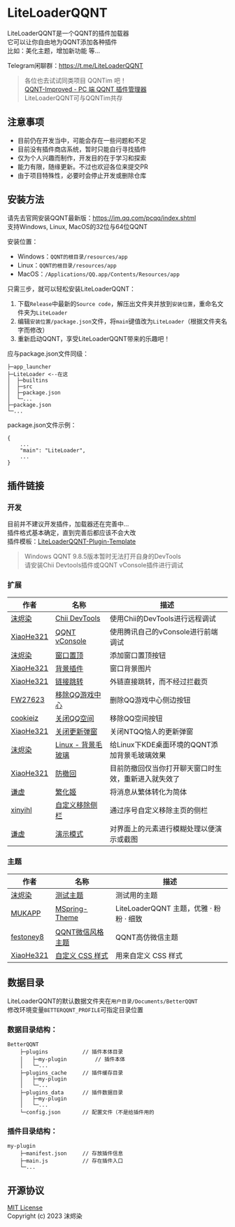 # LiteLoaderQQNT

LiteLoaderQQNT是一个QQNT的插件加载器  
它可以让你自由地为QQNT添加各种插件  
比如：美化主题，增加新功能 等...

Telegram闲聊群：https://t.me/LiteLoaderQQNT

> 各位也去试试同类项目 QQNTim 吧！  
> [QQNT-Improved - PC 端 QQNT 插件管理器](https://github.com/Flysoft-Studio/QQNTim)  
> LiteLoaderQQNT可与QQNTim共存


## 注意事项

- 目前仍在开发当中，可能会存在一些问题和不足
- 目前没有插件商店系统，暂时只能自行寻找插件
- 仅为个人兴趣而制作，开发目的在于学习和探索
- 能力有限，随缘更新。不过也欢迎各位来提交PR
- 由于项目特殊性，必要时会停止开发或删除仓库


## 安装方法

请先去官网安装QQNT最新版：https://im.qq.com/pcqq/index.shtml  
支持Windows, Linux, MacOS的32位与64位QQNT

安装位置：
- Windows：`QQNT的根目录/resources/app`
- Linux：`QQNT的根目录/resources/app`
- MacOS：`/Applications/QQ.app/Contents/Resources/app`

只需三步，就可以轻松安装LiteLoaderQQNT：
1. 下载`Release`中最新的`Source code`，解压出文件夹并放到`安装位置`，重命名文件夹为`LiteLoader`
2. 编辑`安装位置/package.json`文件，将`main`键值改为`LiteLoader`（根据文件夹名字而修改）
3. 重新启动QQNT，享受LiteLoaderQQNT带来的乐趣吧！

应与package.json文件同级：

```
├─app_launcher
├─LiteLoader <--在这
│  ├─builtins
│  ├─src
│  ├─package.json
│  └─...
├─package.json
└─...

```

package.json文件示例：
```
{
    ...
    "main": "LiteLoader",
    ...
}
```


## 插件链接

### 开发

目前并不建议开发插件，加载器还在完善中...  
插件格式基本确定，直到完善后都应该不会大改  
插件模板：[LiteLoaderQQNT-Plugin-Template](https://github.com/mo-jinran/LiteLoaderQQNT-Plugin-Template)

> Windows QQNT 9.8.5版本暂时无法打开自身的DevTools  
> 请安装Chii Devtools插件或QQNT vConsole插件进行调试


### 扩展

| 作者                                    | 名称                                                                          | 描述                                                 |
| --------------------------------------- | ----------------------------------------------------------------------------- | ---------------------------------------------------- |
| [沫烬染](https://github.com/mo-jinran)  | [Chii DevTools](https://github.com/mo-jinran/chii-devtools)                   | 使用Chii的DevTools进行远程调试                       |
| [XiaoHe321](https://github.com/xh321)   | [QQNT vConsole](https://github.com/xh321/LiteLoaderQQNT-VConsole)             | 使用腾讯自己的vConsole进行前端调试                   |
| [沫烬染](https://github.com/mo-jinran)  | [窗口置顶](https://github.com/mo-jinran/window-on-top)                        | 添加窗口置顶按钮                                     |
| [XiaoHe321](https://github.com/xh321)   | [背景插件](https://github.com/xh321/LiteLoaderQQNT-Background-Plugin)         | 窗口背景图片                                         |
| [XiaoHe321](https://github.com/xh321)   | [链接跳转](https://github.com/xh321/LiteLoaderQQNT-Directly-Jump)             | 外链直接跳转，而不经过拦截页                         |
| [FW27623](https://github.com/FW27623)   | [移除QQ游戏中心](https://github.com/FW27623/remove_qqgame_center)             | 删除QQ游戏中心侧边按钮                               |
| [cookieiz](https://github.com/cookieiz) | [关闭QQ空间](https://github.com/cookieiz/LiteLoaderQQNT-RemoveZone)           | 移除QQ空间按钮                                       |
| [XiaoHe321](https://github.com/xh321)   | [关闭更新弹窗](https://github.com/xh321/LiteLoaderQQNT-Kill-Update)           | 关闭NTQQ恼人的更新弹窗                               |
| [沫烬染](https://github.com/mo-jinran)  | [Linux - 背景毛玻璃](https://github.com/mo-jinran/linux-qqnt-background-blur) | 给Linux下KDE桌面环境的QQNT添加背景毛玻璃效果         |
| [XiaoHe321](https://github.com/xh321)   | [防撤回](https://github.com/xh321/LiteLoaderQQNT-Anti-Recall)                 | 目前防撤回仅当你打开聊天窗口时生效，重新进入就失效了 |
| [谦虚](https://github.com/qianxu2001)   | [繁化姬](https://github.com/qianxu2001/LiteLoaderQQNT-Plugin-Fanhuaji)        | 将消息从繁体转化为简体                               |
| [xinyihl](https://github.com/xinyihl)   | [自定义移除侧栏](https://github.com/xinyihl/LiteLoaderQQNT-RemoveSidebar)     | 通过序号自定义移除主页的侧栏                         |
| [谦虚](https://github.com/qianxu2001)   | [演示模式](https://github.com/qianxu2001/LiteLoaderQQNT-Plugin-Demo-mode)     | 对界面上的元素进行模糊处理以便演示或截图             |


### 主题

| 作者                                      | 名称                                                                         | 描述                                    |
| ----------------------------------------- | ---------------------------------------------------------------------------- | --------------------------------------- |
| [沫烬染](https://github.com/mo-jinran)    | [测试主题](https://github.com/mo-jinran/test-theme)                          | 测试用的主题                            |
| [MUKAPP](https://github.com/MUKAPP)       | [MSpring-Theme](https://github.com/MUKAPP/LiteLoaderQQNT-MSpring-Theme)      | LiteLoaderQQNT 主题，优雅 · 粉粉 · 细致 |
| [festoney8](https://github.com/festoney8) | [QQNT微信风格主题](https://github.com/festoney8/LiteLoaderQQNT-Wechat-Theme) | QQNT高仿微信主题                        |
| [XiaoHe321](https://github.com/xh321)     | [自定义 CSS 样式](https://github.com/xh321/LiteLoaderQQNT-Custom-CSS)        | 用来自定义 CSS 样式                     |


## 数据目录

LiteLoaderQQNT的默认数据文件夹在`用户目录/Documents/BetterQQNT`  
修改环境变量`BETTERQQNT_PROFILE`可指定目录位置

### 数据目录结构：
```
BetterQQNT
    ├─plugins           // 插件本体目录
    │   ├─my-plugin         // 插件本体
    │   └─...
    ├─plugins_cache     // 插件缓存目录
    │   ├─my-plugin
    │   └─...
    ├─plugins_data      // 插件数据目录
    │   ├─my-plugin
    │   └─...
    └─config.json       // 配置文件（不是给插件用的
```

### 插件目录结构：
```
my-plugin
    ├─manifest.json     // 存放插件信息
    ├─main.js           // 存在插件入口
    └─...
```


## 开源协议

[MIT License](./LICENSE)  
Copyright (c) 2023 沫烬染
